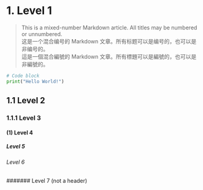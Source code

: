 # 1. Level 1

> This is a mixed-number Markdown article. All titles may be numbered or unnumbered.  
> 这是一个混合编号的 Markdown 文章。所有标题可以是编号的，也可以是非编号的。  
> 這是一個混合編號的 Markdown 文章。所有標題可以是編號的，也可以是非編號的。

```python
# Code block
print("Hello World!")
```

## 1.1 Level 2

### 1.1.1 Level 3

#### (1) Level 4

##### Level 5

###### Level 6

####### Level 7 (not a header)